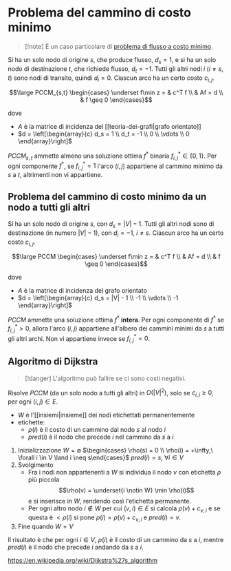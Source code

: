 # Problema del cammino di costo minimo

> [!note] È un caso particolare di [problema di flusso a costo minimo](flusso-costo-minimo.md).

Si ha un solo nodo di origine $s$, che produce flusso, $d_s = 1$, e si ha un solo nodo di destinazione $t$, che richiede flusso, $d_t = -1$. Tutti gli altri nodi $i$ ($i \neq s,t$) sono nodi di transito, quindi $d_i = 0$. Ciascun arco ha un certo costo $c_{i,j}$.

$$\large PCCM_{s,t} \begin{cases} \underset f\min z = & c^T f \\  & Af = d \\ & f \geq 0 \end{cases}$$

dove
- $A$ è la matrice di incidenza del [[teoria-dei-grafi|grafo orientato]]
- $d = \left[\begin{array}{c} d_s = 1 \\ d_t = -1 \\ 0 \\ \vdots \\ 0 \end{array}\right]$

$PCCM_{s,t}$ ammette almeno una soluzione ottima $f^*$ binaria $f^*_{i,j} \in \{0, 1\}$. Per ogni componente $f^*$, se $f^*_{i,j} = 1$ l'arco $(i, j)$ appartiene al cammino minimo da $s$ a $t$, altrimenti non vi appartiene.

## Problema del cammino di costo minimo da un nodo a tutti gli altri

Si ha un solo nodo di origine $s$, con $d_s = |V| - 1$. Tutti gli altri nodi sono di destinazione (in numero $|V| - 1$), con $d_i = -1$, $i \neq s$. Ciascun arco ha un certo costo $c_{i, j}$.

$$\large PCCM \begin{cases} \underset f\min z = & c^T f \\  & Af = d \\ & f \geq 0 \end{cases}$$

dove
- $A$ è la matrice di incidenza del grafo orientato
- $d = \left[\begin{array}{c} d_s = |V| - 1 \\ -1 \\ \vdots \\ -1 \end{array}\right]$

$PCCM$ ammette una soluzione ottima $f^*$ **intera**. Per ogni componente di $f^*$ se $f^*_{i,j} > 0$, allora l'arco $(i,j)$ appartiene all'albero dei cammini minimi da $s$ a tutti gli altri archi. Non vi appartiene invece se $f^*_{i,j} = 0$.

## Algoritmo di Dijkstra

> [!danger] L'algoritmo può fallire se ci sono costi negativi.

Risolve $PCCM$ (da un solo nodo a tutti gli altri) in $O(|V|^2)$,  solo se $c_{i,j} \geq 0$, per ogni $(i, j) \in E$.

- $W$ è l'[[insiemi|insieme]] dei nodi etichettati permanentemente
- etichette:
    - $\rho(i)$ è il costo di un cammino dal nodo $s$ al nodo $i$
    - $pred(i)$ è il nodo che precede $i$ nel cammino da $s$ a $i$

1. Inizializzazione
    $W = \emptyset$
    $\begin{cases} \rho(s) = 0 \\ \rho(i) = +\infty,\ \forall i \in V \land i \neq s\end{cases}$
    $pred(i) = s,\ \forall i \in V$
2. Svolgimento
    - Fra i nodi non appartenenti a $W$ si individua il nodo $v$ con etichetta $\rho$ più piccola
    $$\rho(v) = \underset{i \notin W} \min \rho(i)$$
        e si inserisce in $W$, rendendo così l'etichetta permanente.
    - Per ogni altro nodo $i \notin W$ per cui $(v, i) \in E$ si calcola $\rho(v) + c_{v,i}$ e se questa è $< \rho (i)$ si pone $\rho(i) = \rho(v) + c_{v,i}$ e $pred (i) = v$.
3. Fine quando $W = V$ 

Il risultato è che per ogni $i \in V$, $\rho(i)$ è il costo di un cammino da $s$ a $i$, mentre $pred(i)$ è il nodo che precede $i$ andando da $s$ a $i$.

https://en.wikipedia.org/wiki/Dijkstra%27s_algorithm